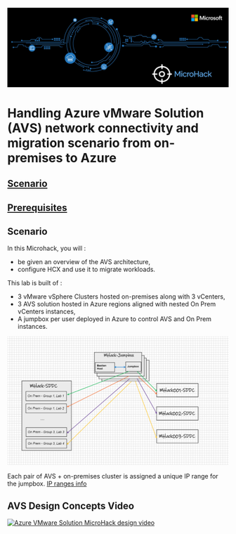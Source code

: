![AVS MicroHack](/Images/schema/AVSMicroHackPic.png)

# Handling Azure vMware Solution (AVS) network connectivity and migration scenario from on-premises to Azure

## [Scenario](#scenario)

## [Prerequisites](#prerequisites)

## Scenario

In this Microhack, you will :

- be given an overview of the AVS architecture,
- configure HCX and use it to migrate workloads.

This lab is built of :

- 3 vMware vSphere Clusters hosted on-premises along with 3 vCenters,
- 3 AVS solution hosted in Azure regions aligned with nested On Prem vCenters instances,
- A jumpbox per user deployed in Azure to control AVS and On Prem instances.

![Lab schema](/Images/schema/Whiteboard.png)

Each pair of AVS + on-premises cluster is assigned a unique IP range for the jumpbox. [IP ranges info](docs/Appendix.md)

## AVS Design Concepts Video

[![Azure VMware Solution MicroHack design video](https://res.cloudinary.com/marcomontalbano/image/upload/v1628861760/video_to_markdown/images/youtube--BGw5Nv_Kpiw-c05b58ac6eb4c4700831b2b3070cd403.jpg)](https://youtu.be/BGw5Nv_Kpiw "Azure VMware Solution MicroHack design video")